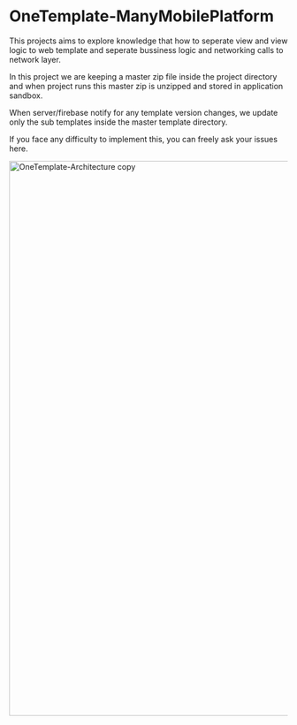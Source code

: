 # OneTemplate-ManyMobilePlatform

This projects aims to explore knowledge that how to seperate view and view logic to web template and seperate bussiness logic and networking calls to network layer.

In this project we are keeping a master zip file inside the project directory  and when project runs this master zip is unzipped and stored in application sandbox.

When server/firebase notify for any template version changes, we update only the sub templates inside the master template directory.

If you face any difficulty to implement this, you can freely ask your issues here.

<img width="1004" alt="OneTemplate-Architecture copy" src="https://user-images.githubusercontent.com/20537121/137859382-181c5ff2-2cd6-4375-b800-8892dc7b5d78.png">

